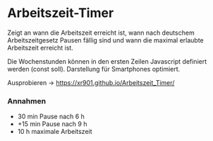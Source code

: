 # Arbeitszeit-Timer

Zeigt an wann die Arbeitszeit erreicht ist, wann nach deutschem Arbeitszeitgesetz Pausen fällig sind und wann die maximal erlaubte Arbeitszeit erreicht ist.

Die Wochenstunden können in den ersten Zeilen Javascript definiert werden (const soll). Darstellung für Smartphones optimiert.

Ausprobieren &rarr; https://xr901.github.io/Arbeitszeit_Timer/

### Annahmen
- 30 min Pause nach 6 h
- +15 min Pause nach 9 h
- 10 h maximale Arbeitszeit
